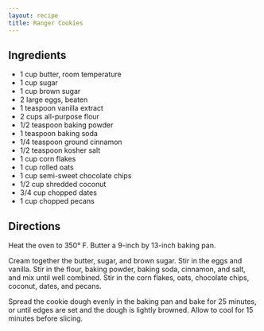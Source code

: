 ```yaml
---
layout: recipe
title: Ranger Cookies
---
```


## Ingredients

* 1 cup butter, room temperature
* 1 cup sugar
* 1 cup brown sugar
* 2 large eggs, beaten
* 1 teaspoon vanilla extract
* 2 cups all-purpose flour
* 1/2 teaspoon baking powder
* 1 teaspoon baking soda
* 1/4 teaspoon ground cinnamon
* 1/2 teaspoon kosher salt
* 1 cup corn flakes
* 1 cup rolled oats
* 1 cup semi-sweet chocolate chips
* 1/2 cup shredded coconut
* 3/4 cup chopped dates
* 1 cup chopped pecans

## Directions

Heat the oven to 350° F. Butter a 9-inch by 13-inch baking pan.

Cream together the butter, sugar, and brown sugar. Stir in the eggs and vanilla. Stir in the flour, baking powder, baking soda, cinnamon, and salt, and mix until well combined. Stir in the corn flakes, oats, chocolate chips, coconut, dates, and pecans.

Spread the cookie dough evenly in the baking pan and bake for 25 minutes, or until edges are set and the dough is lightly browned. Allow to cool for 15 minutes before slicing.